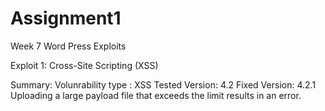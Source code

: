 # Assignment1
Week 7 Word Press Exploits

Exploit 1: Cross-Site Scripting (XSS)

Summary:
Volunrability type : XSS
Tested Version: 4.2
Fixed Version: 4.2.1
Uploading a large payload file that exceeds the limit results in an error. 
